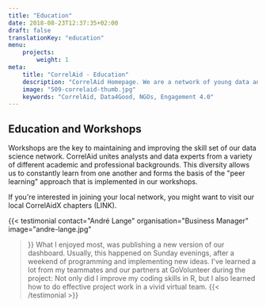 ```yaml
---
title: "Education"
date: 2018-08-23T12:37:35+02:00
draft: false
translationKey: "education"
menu: 
    projects:
        weight: 1
meta:
    title: "CorrelAid - Education"
    description: "CorrelAid Homepage. We are a network of young data analysts that wants to change the world with a more inclusive, integrated and innovative approach to data analysis."
    image: "509-correlaid-thumb.jpg"
    keywords: "CorrelAid, Data4Good, NGOs, Engagement 4.0"
---
```


## Education and Workshops

Workshops are the key to maintaining and improving the skill set of our data science network. CorrelAid unites analysts and data experts from a variety of different academic and professional backgrounds. This diversity allows us to constantly learn from one another and forms the basis of the "peer learning" approach that is implemented in our workshops. 

If you're interested in joining your local network, you might want to visit our local CorrelAidX chapters (LINK).

{{< testimonial 
    contact="André Lange"
    organisation="Business Manager"
    image="andre-lange.jpg"
>}}
    What I enjoyed most, was publishing a new version of our dashboard. Usually, this happened on Sunday evenings, after a weekend of programming and implementing new ideas. I've learned a lot from my teammates and our partners at GoVolunteer during the project: Not only did I improve my coding skills in R, but I also learned how to do effective project work in a vivid virtual team.
{{< /testimonial >}}
